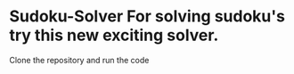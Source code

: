# Sudoku-Solver For solving sudoku's try this new exciting solver.
Clone the repository and  run the code
